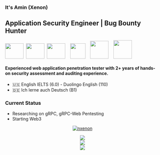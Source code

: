 ### It's Amin (Xenon)

## Application Security Engineer | Bug Bounty Hunter
<img src="https://user-images.githubusercontent.com/61124903/215664747-c514b3b1-1c74-4aff-94fd-762ca48d2bfe.png" width=60 height=50/>&nbsp;
<img src="https://user-images.githubusercontent.com/61124903/187405052-1a08da05-8db0-4547-a75f-1e95fd35fe51.png" width=60 height=50/>&nbsp;
<img src="https://user-images.githubusercontent.com/61124903/187406068-3ec3f1c7-3974-4c14-8af3-067d1fda93e1.png" width=60 height=50/>&nbsp;&nbsp;&nbsp;
<img src="https://user-images.githubusercontent.com/61124903/187402333-ded325d4-ec1e-4803-b475-3c3b3c809515.png" width=50 height=50/>&nbsp;&nbsp;&nbsp;
<img src="https://user-images.githubusercontent.com/61124903/187406543-924276ff-0de5-4f9a-aeba-f56e3cc59b3c.png" width=60 height=58/>&nbsp;&nbsp;&nbsp;
<img src="https://user-images.githubusercontent.com/67065043/187403233-eb74d324-dcef-4f3d-acb8-c7fbc5cce457.png" width=60 height=60/>&nbsp;&nbsp;&nbsp;


#### Experienced web application penetration tester with 2+ years of hands-on security assessment and auditing experience.
 
- 🇺🇸 English IELTS (6.0) - Duolingo English (110)
- 🇩🇪 Ich lerne auch Deutsch (B1)

### Current Status

- Researching on gRPC, gRPC-Web Pentesting
- Starting Web3

<div align="center">

[ ![nxenon](https://www.hackthebox.com/badge/image/280900)](https://app.hackthebox.com/profile/280900)

</div>

<div align="center">
  <img src="https://github-readme-stats.vercel.app/api/top-langs?username=nxenon&layout=compact"/>
</div>

</div>
<div align="center">
  <img src="https://github-readme-streak-stats.herokuapp.com/?user=nxenon"/>
</div>
<div align="center">
 <img src="https://github-profile-summary-cards.vercel.app/api/cards/profile-details?username=nxenon&theme=radical"/>
</div>

[owasp]: https://owasp.org/www-project-web-security-testing-guide/
[burpsuite]: https://portswigger.net/burp
[python]: https://www.python.org/
[scapy]: https://scapy.net/
[flask]: https://flask.palletsprojects.com/
[github]: https://github.com/
[git]: https://git-scm.com/
[nodejs]: https://nodejs.org/
[express]: https://expressjs.com/
[go]: https://go.dev/
[gofiber]: https://gofiber.io/
[linux]: https://ubuntu.com/
